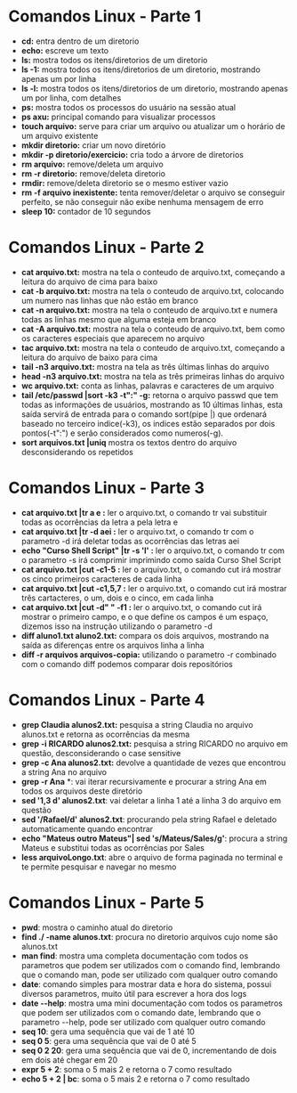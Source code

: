 # Comandos Linux - Parte 1

- **cd:** entra dentro de um diretorio
- **echo:** escreve um texto
- **ls:** mostra todos os itens/diretorios de um diretorio
- **ls -1:** mostra todos os itens/diretorios de um diretorio, mostrando apenas um por linha
- **ls -l:** mostra todos os itens/diretorios de um diretorio, mostrando apenas um por linha, com detalhes
- **ps:** mostra todos os processos do usuário na sessão atual
- **ps axu:** principal comando para visualizar processos
- **touch arquivo:** serve para criar um arquivo ou atualizar um o horário de um arquivo existente
- **mkdir diretorio:** criar um novo diretório
- **mkdir -p diretorio/exercicio:** cria todo a árvore de diretorios
- **rm arquivo:** remove/deleta um arquivo
- **rm -r diretorio:** remove/deleta diretorio
- **rmdir:** remove/deleta diretorio se o mesmo estiver vazio
- **rm -f arquivo inexistente:** tenta remover/deletar o arquivo se conseguir perfeito, se não conseguir não exibe nenhuma mensagem de erro
- **sleep 10:** contador de 10 segundos

# Comandos Linux - Parte 2

- **cat arquivo.txt:** mostra na tela o conteudo de arquivo.txt, começando a leitura do arquivo de cima para baixo
- **cat -b arquivo.txt:** mostra na tela o conteudo de arquivo.txt, colocando um numero nas linhas que não estão em branco
- **cat -n arquivo.txt:** mostra na tela o conteudo de arquivo.txt e numera todas as linhas mesmo que alguma esteja em branco
- **cat -A arquivo.txt:** mostra na tela o conteudo de arquivo.txt, bem como os caracteres especiais que aparecem no arquivo
- **tac arquivo.txt:** mostra na tela o conteudo de arquivo.txt, começando a leitura do arquivo de baixo para cima
- **tail -n3 arquivo.txt:** mostra na tela as três últimas linhas do arquivo
- **head -n3 arquivo.txt:** mostra na tela as três primeiras linhas do arquivo
- **wc arquivo.txt:** conta as linhas, palavras e caracteres de um arquivo
- **tail /etc/passwd |sort -k3 -t":" -g:** retorna o arquivo passwd que tem todas as informações de usuários, mostrando as 10 últimas linhas, esta saída servirá de entrada para o comando sort(pipe |) que ordenará baseado no terceiro indice(-k3), os indices estão separados por dois pontos(-t":") e serão considerados como numeros(-g). 
- **sort arquivos.txt |uniq** mostra os textos dentro do arquivo desconsiderando os repetidos

# Comandos Linux - Parte 3

- **cat arquivo.txt |tr a e :** ler o arquivo.txt, o comando tr vai substituir todas as ocorrências da letra a pela letra e
- **cat arquivo.txt |tr -d aei :** ler o arquivo.txt, o comando tr com o parametro -d irá deletar todas as ocorrências das letras aei
- **echo "Curso Shell Script" |tr -s 'l' :** ler o arquivo.txt, o comando tr com o parametro -s irá comprimir imprimindo como saída Curso Shel Script
- **cat arquivo.txt |cut -c1-5 :** ler o arquivo.txt, o comando cut irá mostrar os cinco primeiros caracteres de cada linha
- **cat arquivo.txt |cut -c1,5,7 :** ler o arquivo.txt, o comando cut irá mostrar três cartacteres, o um, dois e o cinco, em cada linha
- **cat arquivo.txt |cut -d" " -f1 :** ler o arquivo.txt, o comando cut irá mostrar o primeiro campo, e o que define os campos é um espaço, dizemos isso na instrução utilizando o parametro -d
- **diff aluno1.txt aluno2.txt:** compara os dois arquivos, mostrando na saída as diferenças entre os arquivos linha a linha
- **diff -r arquivos arquivos-copia:** utilizando o parametro -r combinado com o comando diff podemos comparar dois repositórios

# Comandos Linux - Parte 4

- **grep Claudia alunos2.txt:** pesquisa a string Claudia no arquivo alunos.txt e retorna as ocorrências da mesma
- **grep -i RICARDO alunos2.txt:** pesquisa a string RICARDO no arquivo em questão, desconsiderando o case sensitive
- **grep -c Ana alunos2.txt:** devolve a quantidade de vezes que encontrou a string Ana no arquivo
- **grep -r Ana** *: vai iterar recursivamente e procurar a string Ana em todos os arquivos deste diretório
- **sed '1,3 d' alunos2.txt**: vai deletar a linha 1 até a linha 3 do arquivo em questão
- **sed '/Rafael/d' alunos2.txt**: procurando pela string Rafael e deletado automaticamente quando encontrar
- **echo "Mateus outro Mateus"| sed 's/Mateus/Sales/g'**: procura a string Mateus e substitui todas as ocorrências por Sales
- **less arquivoLongo.txt**: abre o arquivo de forma paginada no terminal e te permite pesquisar e navegar no mesmo

# Comandos Linux - Parte 5

- **pwd**: mostra o caminho atual do diretorio
- **find ./ -name alunos.txt**: procura no diretorio arquivos cujo nome são alunos.txt
- **man find**: mostra uma completa documentação com todos os parametros que podem ser utilizados com o comando find, lembrando que o comando man, pode ser utilizado com qualquer outro comando
- **date**: comando simples para mostrar data e hora do sistema, possui diversos parametros, muito útil para escrever a hora dos logs
- **date --help**: mostra uma mini documentação com todos os parametros que podem ser utilizados com o comando date, lembrando que o parametro --help, pode ser utilizado com qualquer outro comando
- **seq 10**: gera uma sequência que vai de 1 até 10
- **seq 0 5**: gera uma sequência que vai de 0 até 5
- **seq 0 2 20**: gera uma sequência que vai de 0, incrementando de dois em dois até chegar em 20
- **expr 5 + 2**: soma o 5 mais 2 e retorna o 7 como resultado
- **echo 5 + 2 | bc**: soma o 5 mais 2 e retorna o 7 como resultado